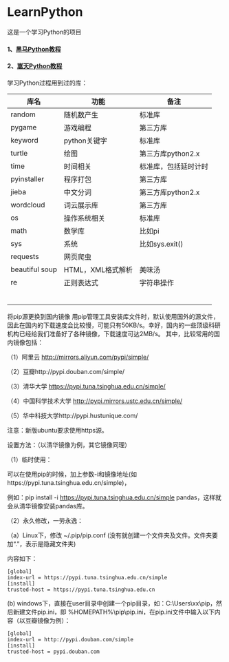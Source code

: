 # LearnPython
这是一个学习Python的项目

#### 1、[黑马Python教程](./1黑马Python教程/README.md)


#### 2、[嵩天Python教程](./2嵩天Python教程/README.md)

学习Python过程用到过的库：

| 库名    | 功能         | 备注 |
| ------- | ------------ | ---- |
| random  | 随机数产生   | 标准库 |
| pygame  | 游戏编程     | 第三方库 |
| keyword | python关键字 | 标准库 |
| turtle | 绘图 | 第三方库python2.x |
| time | 时间相关 | 标准库，包括延时计时 |
| pyinstaller | 程序打包 | 第三方库 |
| jieba | 中文分词 | 第三方库python2.x |
| wordcloud | 词云展示库 | 第三方库 |
| os | 操作系统相关 | 标准库 |
| math | 数学库 | 比如pi |
| sys | 系统 | 比如sys.exit() |
| requests | 网页爬虫 | |
| beautiful soup | HTML，XML格式解析 | 美味汤 |
| re | 正则表达式 | 字符串操作 |
| | | |
| | | |
| | | |
| | | |
| | | |
| | | |





将pip源更换到国内镜像
用pip管理工具安装库文件时，默认使用国外的源文件，因此在国内的下载速度会比较慢，可能只有50KB/s。幸好，国内的一些顶级科研机构已经给我们准备好了各种镜像，下载速度可达2MB/s。
其中，比较常用的国内镜像包括：

（1）阿里云 http://mirrors.aliyun.com/pypi/simple/

（2）豆瓣http://pypi.douban.com/simple/

（3）清华大学 https://pypi.tuna.tsinghua.edu.cn/simple/

（4）中国科学技术大学 http://pypi.mirrors.ustc.edu.cn/simple/

（5）华中科技大学http://pypi.hustunique.com/

注意：新版ubuntu要求使用https源。

设置方法：（以清华镜像为例，其它镜像同理）

（1）临时使用：

可以在使用pip的时候，加上参数-i和镜像地址(如https://pypi.tuna.tsinghua.edu.cn/simple)，

例如：pip install -i https://pypi.tuna.tsinghua.edu.cn/simple pandas，这样就会从清华镜像安装pandas库。

（2）永久修改，一劳永逸：

（a）Linux下，修改 ~/.pip/pip.conf (没有就创建一个文件夹及文件。文件夹要加“.”，表示是隐藏文件夹)

内容如下：

```
[global]
index-url = https://pypi.tuna.tsinghua.edu.cn/simple
[install]
trusted-host = https://pypi.tuna.tsinghua.edu.cn
```

(b) windows下，直接在user目录中创建一个pip目录，如：C:\Users\xx\pip，然后新建文件pip.ini，即 %HOMEPATH%\pip\pip.ini，在pip.ini文件中输入以下内容（以豆瓣镜像为例）：

```
[global]
index-url = http://pypi.douban.com/simple
[install]
trusted-host = pypi.douban.com
```


